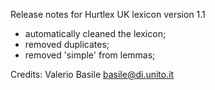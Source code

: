 Release notes for Hurtlex UK lexicon version 1.1
- automatically cleaned the lexicon;
- removed duplicates;
- removed 'simple' from lemmas;

Credits: Valerio Basile <basile@di.unito.it>
